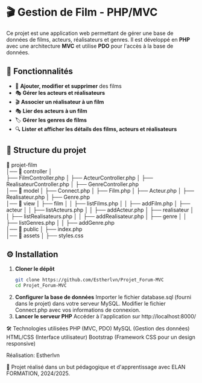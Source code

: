 # 🎬 Gestion de Film - PHP/MVC

Ce projet est une application web permettant de gérer une base de données de films, acteurs, réalisateurs et genres. 
Il est développé en **PHP** avec une architecture **MVC** et utilise **PDO** pour l'accès à la base de données.

## 🚀 Fonctionnalités

- 📌 **Ajouter, modifier et supprimer** des films
- 🎭 **Gérer les acteurs et réalisateurs**
- 🎬 **Associer un réalisateur à un film**
- 🎭 **Lier des acteurs à un film**
- 🏷️ **Gérer les genres de films**
- 🔍 **Lister et afficher les détails des films, acteurs et réalisateurs**
  
## 📂 Structure du projet

📁 projet-film  
│── 📁 controller │  
├── FilmController.php │ ├── ActeurController.php │ ├── RealisateurController.php │ ├── GenreController.php   
│── 📁 model │ ├── Connect.php │ ├── Film.php │ ├── Acteur.php │ ├── Realisateur.php │ ├── Genre.php  
│── 📁 view │ ├── film │ │ ├── listFilms.php │ │ ├── addFilm.php │ ├── acteur │ │ ├── listActeurs.php │ │ ├── addActeur.php │ ├── realisateur │ │ ├── listRealisateurs.php │ │ ├── addRealisateur.php │ ├── genre │ │
├── listGenres.php │ │ ├── addGenre.php  
│── 📁 public │ ├── index.php  
│── 📁 assets │ ├── styles.css  


## ⚙️ Installation

1. **Cloner le dépôt**  
   ```sh
   git clone https://github.com/Estherlvn/Projet_Forum-MVC
   cd Projet_Forum-MVC
   
2. **Configurer la base de données**
Importer le fichier database.sql (fourni dans le projet) dans votre serveur MySQL.
Modifier le fichier Connect.php avec vos informations de connexion.
3. **Lancer le serveur PHP**
Accéder à l'application sur http://localhost:8000/

🛠️ Technologies utilisées
PHP (MVC, PDO)
MySQL (Gestion des données)
HTML/CSS (Interface utilisateur)
Bootstrap (Framework CSS pour un design responsive)

Réalisation: Estherlvn

🎥 Projet réalisé dans un but pédagogique et d'apprentissage avec ELAN FORMATION, 2024/2025.



   
